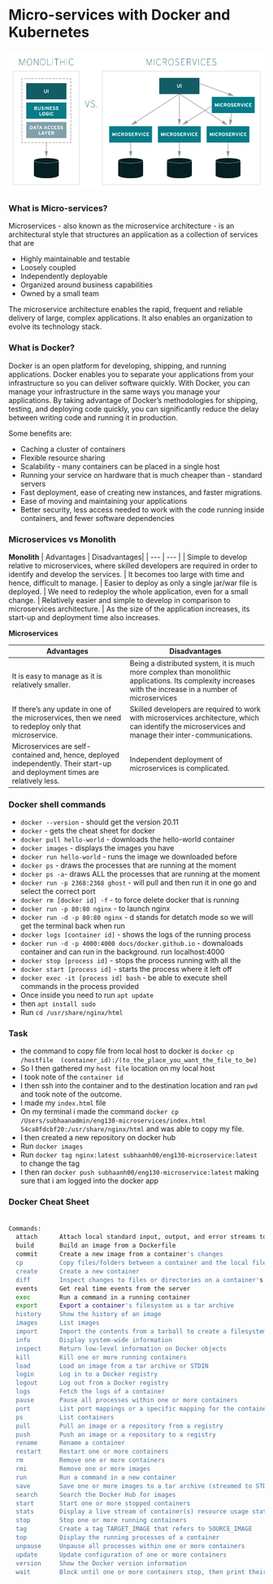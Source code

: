 # Micro-services with Docker and Kubernetes

![Alt text](/images/monolithdiagram.png)

### What is Micro-services?

Microservices - also known as the microservice architecture - is an architectural style that structures an application as a collection of services that are

- Highly maintainable and testable
- Loosely coupled
- Independently deployable
- Organized around business capabilities
- Owned by a small team

The microservice architecture enables the rapid, frequent and reliable delivery of large, complex applications. It also enables an organization to evolve its technology stack.

### What is Docker?

Docker is an open platform for developing, shipping, and running applications. Docker enables you to separate your applications from your infrastructure so you can deliver software quickly. With Docker, you can manage your infrastructure in the same ways you manage your applications. By taking advantage of Docker’s methodologies for shipping, testing, and deploying code quickly, you can significantly reduce the delay between writing code and running it in production.

Some benefits are: 

- Caching a cluster of containers
- Flexible resource sharing
- Scalability - many containers can be placed in a single host
- Running your service on hardware that is much cheaper than - standard servers
- Fast deployment, ease of creating new instances, and faster migrations.
- Ease of moving and maintaining your applications
- Better security, less access needed to work with the code running inside containers, and fewer software dependencies

### Microservices vs Monolith

**Monolith**
| Advantages | Disadvantages|
| --- | --- |
| Simple to develop relative to microservices, where skilled developers are required in order to identify and develop the services. | It becomes too large with time and hence, difficult to manage. 
| Easier to deploy as only a single jar/war file is deployed. | We need to redeploy the whole application, even for a small change.
| Relatively easier and simple to develop in comparison to microservices architecture. | As the size of the application increases, its start-up and deployment time also increases.




**Microservices**

| Advantages | Disadvantages|
| --- | --- |
|It is easy to manage as it is relatively smaller.| Being a distributed system, it is much more complex than monolithic applications. Its complexity increases with the increase in a number of microservices|
| If there’s any update in one of the microservices, then we need to redeploy only that microservice. | Skilled developers are required to work with microservices architecture, which can identify the microservices and manage their inter-communications.
| Microservices are self-contained and, hence, deployed independently. Their start-up and deployment times are relatively less. | Independent deployment of microservices is complicated.


### Docker shell commands

- `docker --version`  - should get the version 20.11
-  `docker` - gets the cheat sheet for docker
-  `docker pull hello-world` - downloads the hello-world container
-  `docker images` - displays the images you have
-  `docker run hello-world`  - runs the image we downloaded before 
-  `docker ps` - draws the processes that are running at the moment
-  `docker ps -a`- draws ALL the processes that are running at the moment
-  `docker run -p 2368:2368 ghost` - will pull and then run it in one go and select the correct port
-  `docker rm [docker id] -f` - to force delete docker that is running
-  `docker run -p 80:80 nginx` - to launch nginx 
-  `docker run -d -p 80:80 nginx` - d stands for detatch mode so we will get the terminal back when run
-  `docker logs [container id]` - shows the logs of the running process
-  `docker run -d -p 4000:4000 docs/docker.github.io` - downaloads container and can run in the background. run localhost:4000
-  `docker stop [process id]` - stops the process running with all the 
-  `docker start [process id]` -  starts the process where it left off
-  `docker exec -it [process id] bash` - be able to execute shell commands in the process provided
-  Once inside you need to run `apt update`
-  then `apt install sudo`
-  Run `cd /usr/share/nginx/html`


### Task

- the command to copy file from local host to docker is `docker cp /hostfile  (container_id):/(to_the_place_you_want_the_file_to_be)` 
- So I then gathered my `host file` location on my local host
- I took note of the `container id` 
- I then ssh into the container and to the destination location and ran `pwd` and took note of the outcome.
- I made my `index.html` file
- On my terminal i made the command `docker cp /Users/subhaanadmin/eng130-microservices/index.html  54ca8fdcbf20:/usr/share/nginx/html` and was able to copy my file. 
- I then created a new repository on docker hub
- Run `docker images`
- Run `docker tag nginx:latest subhaanh00/eng130-microservice:latest` to change the tag
- I then ran `docker push subhaanh00/eng130-microservice:latest` making sure that i am logged into the docker app

### Docker Cheat Sheet

```bash

Commands:
  attach      Attach local standard input, output, and error streams to a running container
  build       Build an image from a Dockerfile
  commit      Create a new image from a container's changes
  cp          Copy files/folders between a container and the local filesystem
  create      Create a new container
  diff        Inspect changes to files or directories on a container's filesystem
  events      Get real time events from the server
  exec        Run a command in a running container
  export      Export a container's filesystem as a tar archive
  history     Show the history of an image
  images      List images
  import      Import the contents from a tarball to create a filesystem image
  info        Display system-wide information
  inspect     Return low-level information on Docker objects
  kill        Kill one or more running containers
  load        Load an image from a tar archive or STDIN
  login       Log in to a Docker registry
  logout      Log out from a Docker registry
  logs        Fetch the logs of a container
  pause       Pause all processes within one or more containers
  port        List port mappings or a specific mapping for the container
  ps          List containers
  pull        Pull an image or a repository from a registry
  push        Push an image or a repository to a registry
  rename      Rename a container
  restart     Restart one or more containers
  rm          Remove one or more containers
  rmi         Remove one or more images
  run         Run a command in a new container
  save        Save one or more images to a tar archive (streamed to STDOUT by default)
  search      Search the Docker Hub for images
  start       Start one or more stopped containers
  stats       Display a live stream of container(s) resource usage statistics
  stop        Stop one or more running containers
  tag         Create a tag TARGET_IMAGE that refers to SOURCE_IMAGE
  top         Display the running processes of a container
  unpause     Unpause all processes within one or more containers
  update      Update configuration of one or more containers
  version     Show the Docker version information
  wait        Block until one or more containers stop, then print their exit codes
```